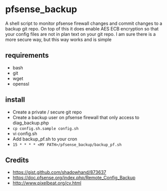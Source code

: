 # pfsense_backup
A shell script to monitor pfsense firewall changes and commit changes to a backup git repo.  On top of this it does enable AES ECB encryption so that your config files are not in plan text on your git repo.  I am sure there is a more secure way, but this way works and is simple

## requirements
- bash
- git
- wget
- openssl

## install
- Create a private / secure git repo
- Create a backup user on pfsense firewall that only access to diag_backup.php
- ```cp config.sh.sample config.sh```
- vi config.sh
- Add backup_pf.sh to your cron
- ```15 * * * * <MY PATH>/pfsense_backup/backup_pf.sh```

## Credits
- https://gist.github.com/shadowhand/873637
- https://doc.pfsense.org/index.php/Remote_Config_Backup
- http://www.pixelbeat.org/cv.html
